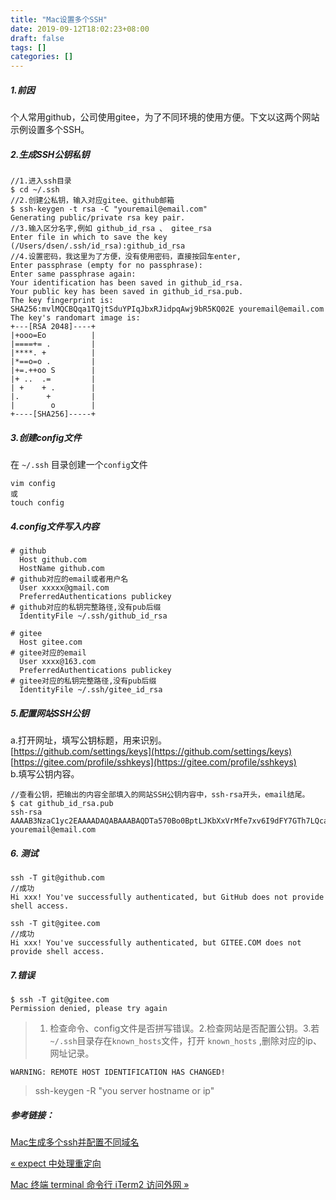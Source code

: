 ```yaml
---
title: "Mac设置多个SSH"
date: 2019-09-12T18:02:23+08:00
draft: false
tags: []
categories: []
---
```



##### 1.前因

个人常用github，公司使用gitee，为了不同环境的使用方便。下文以这两个网站示例设置多个SSH。

##### 2.生成SSH公钥私钥

```text
//1.进入ssh目录
$ cd ~/.ssh 
//2.创建公私钥，输入对应gitee、github邮箱
$ ssh-keygen -t rsa -C "youremail@email.com" 
Generating public/private rsa key pair.
//3.输入区分名字,例如 github_id_rsa 、 gitee_rsa
Enter file in which to save the key (/Users/dsen/.ssh/id_rsa):github_id_rsa
//4.设置密码，我这里为了方便，没有使用密码，直接按回车enter,
Enter passphrase (empty for no passphrase):
Enter same passphrase again:
Your identification has been saved in github_id_rsa.
Your public key has been saved in github_id_rsa.pub.
The key fingerprint is:
SHA256:mvlMQCBQqa1TQjtSduYPIqJbxRJidpqAwj9bR5KQ02E youremail@email.com
The key's randomart image is:
+---[RSA 2048]----+
|+ooo=Eo          |
|====+= .         |
|****. +          |
|*==o=o .         |
|+=.++oo S        |
|+ ..  .=         |
| +    + .        |
|.      +         |
|        o        |
+----[SHA256]-----+

```

##### 3.创建config文件

在 `~/.ssh` 目录创建一个`config`文件

```text
vim config
或
touch config
```

##### 4.config文件写入内容

```text
# github
  Host github.com
  HostName github.com
# github对应的email或者用户名
  User xxxxx@gmail.com
  PreferredAuthentications publickey
# github对应的私钥完整路径,没有pub后缀
  IdentityFile ~/.ssh/github_id_rsa

# gitee
  Host gitee.com
# gitee对应的email
  User xxxx@163.com
  PreferredAuthentications publickey
# gitee对应的私钥完整路径,没有pub后缀
  IdentityFile ~/.ssh/gitee_id_rsa
```

##### 5.配置网站SSH公钥

a.打开网址，填写公钥标题，用来识别。  
[https://github.com/settings/keys](https://github.com/settings/keys)  
[https://gitee.com/profile/sshkeys](https://gitee.com/profile/sshkeys)  
b.填写公钥内容。

```text
//查看公钥，把输出的内容全部填入的网站SSH公钥内容中，ssh-rsa开头，email结尾。
$ cat github_id_rsa.pub
ssh-rsa AAAAB3NzaC1yc2EAAAADAQABAAABAQDTa570Bo0BptLJKbXxVrMfe7xv6I9dFY7GTh7LQcaaYe9G7miT0HuX+PS1eu4qmYAeY7HmEsHFGOfOkcq+d5CYYLabUFCuW0BtQEgniQuUr9Aumr9R6nhUbyQ+ldFAUkOqmxP3upUSPbilCzfQ2hBpAik2zZ2yeiDTBKXXq5HU1c4W9c3pbTetUYr36QgfBo6XuK8zlt24DwNmjplOasUhiejK68KVBgmsPuIeU71b8aZcdn9oTF0BIjapLQ0n4F180Oexp0PHvojN8k13oglgkb+ljtrPa8tPbb4xd+j0gr3DM8aG+kF704yuTKwKlVIARZpbgdzc4SSaH0+zr4yN youremail@email.com
```

##### 6\. 测试

```text
ssh -T git@github.com
//成功
Hi xxx! You've successfully authenticated, but GitHub does not provide shell access.

ssh -T git@gitee.com       
//成功                                                                                                                       
Hi xxx! You've successfully authenticated, but GITEE.COM does not provide shell access.
```

##### 7.错误

```text
$ ssh -T git@gitee.com
Permission denied, please try again
```

> 1.  检查命令、config文件是否拼写错误。2.检查网站是否配置公钥。3.若`~/.ssh`目录存在`known_hosts`文件，打开 `known_hosts` ,删除对应的ip、网址记录。

```text
WARNING: REMOTE HOST IDENTIFICATION HAS CHANGED!
```

> ssh-keygen -R "you server hostname or ip"

##### 参考链接：

[Mac生成多个ssh并配置不同域名](https://juejin.im/post/5bf6092a6fb9a04a0279fb6a)

[« expect 中处理重定向](15682637412780.html "Previous Post: expect 中处理重定向")

[Mac 终端 terminal 命令行 iTerm2 访问外网 »](15682635419676.html "Next Post: Mac 终端 terminal 命令行 iTerm2 访问外网")
